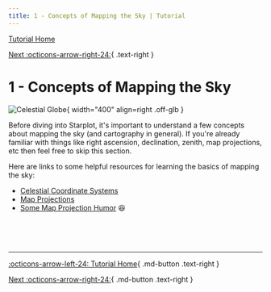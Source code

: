 ```yaml
---
title: 1 - Concepts of Mapping the Sky | Tutorial 
---
```


<div class="flex-space-between tutorial-top-nav" markdown>

  [Tutorial Home](/tutorial)

  [Next :octicons-arrow-right-24:](02.md){ .text-right }
  <br/>
</div>

# 1 - Concepts of Mapping the Sky

![Celestial Globe](/images/celestial-globe.svg){ width="400" align=right .off-glb }

Before diving into Starplot, it's important to understand a few concepts about mapping the sky (and cartography in general). If you're already familiar with things like right ascension, declination, zenith, map projections, etc then feel free to skip this section.

Here are links to some helpful resources for learning the basics of mapping the sky:

- [Celestial Coordinate Systems](https://lco.global/spacebook/sky/equatorial-coordinate-system/)
- [Map Projections](https://www.axismaps.com/guide/map-projections)
- [Some Map Projection Humor](https://xkcd.com/977/) 😆


<br/><br/><br/>

---
<div class="flex-space-between" markdown>

[:octicons-arrow-left-24: Tutorial Home](/tutorial/){ .md-button .text-right }

[Next :octicons-arrow-right-24:](02.md){ .md-button .text-right }

</div>
